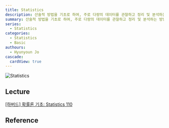 ```yaml
---
title: Statistics
description: 산술적 방법을 기초로 하여, 주로 다량의 데이터를 관찰하고 정리 및 분석하는 방법을 연구하는 수학의 한 분야
summary: 산술적 방법을 기초로 하여, 주로 다량의 데이터를 관찰하고 정리 및 분석하는 방법을 연구하는 수학의 한 분야
series:
  - Statistics
categories:
  - Statistics
  - Basic
authours:
  - Hyunyoun Jo
cascade:
  cardView: true
---
```


![Statistics](media/images/statistics.webp "https://www.mathnasium.com/northvancouverwa/news/math-vs-statistics-important-points-one-should-know-nv")

## Lecture

[[하버드] 확률론 기초: Statistics 110](https://www.boostcourse.org/ai152)

## Reference
